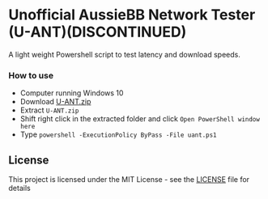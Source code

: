 # Unofficial AussieBB Network Tester (U-ANT)(DISCONTINUED)
A light weight Powershell script to test latency and download speeds.

### How to use
- Computer running Windows 10
- Download [U-ANT.zip](https://github.com/ChrisRiddell/U-ANT/releases)
- Extract `U-ANT.zip`
- Shift right click in the extracted folder and click `Open PowerShell window here`
- Type `powershell -ExecutionPolicy ByPass -File uant.ps1`

## License

This project is licensed under the MIT License - see the [LICENSE](LICENSE) file for details
